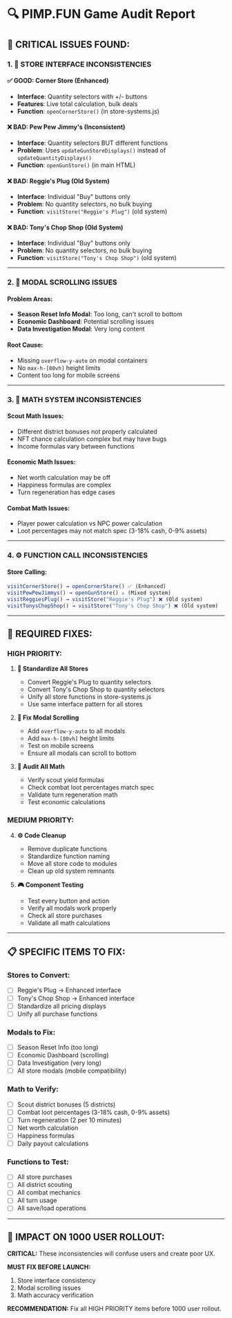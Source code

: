 # 🔍 PIMP.FUN Game Audit Report

## 🚨 **CRITICAL ISSUES FOUND:**

### **1. 🛒 STORE INTERFACE INCONSISTENCIES**

#### ✅ **GOOD: Corner Store (Enhanced)**
- **Interface**: Quantity selectors with +/- buttons
- **Features**: Live total calculation, bulk deals
- **Function**: `openCornerStore()` (in store-systems.js)

#### ❌ **BAD: Pew Pew Jimmy's (Inconsistent)**  
- **Interface**: Quantity selectors BUT different functions
- **Problem**: Uses `updateGunStoreDisplays()` instead of `updateQuantityDisplays()`
- **Function**: `openGunStore()` (in main HTML)

#### ❌ **BAD: Reggie's Plug (Old System)**
- **Interface**: Individual "Buy" buttons only 
- **Problem**: No quantity selectors, no bulk buying
- **Function**: `visitStore("Reggie's Plug")` (old system)

#### ❌ **BAD: Tony's Chop Shop (Old System)**
- **Interface**: Individual "Buy" buttons only
- **Problem**: No quantity selectors, no bulk buying  
- **Function**: `visitStore("Tony's Chop Shop")` (old system)

---

### **2. 📱 MODAL SCROLLING ISSUES**

#### **Problem Areas:**
- **Season Reset Info Modal**: Too long, can't scroll to bottom
- **Economic Dashboard**: Potential scrolling issues
- **Data Investigation Modal**: Very long content

#### **Root Cause:** 
- Missing `overflow-y-auto` on modal containers
- No `max-h-[80vh]` height limits
- Content too long for mobile screens

---

### **3. 🧮 MATH SYSTEM INCONSISTENCIES**

#### **Scout Math Issues:**
- Different district bonuses not properly calculated
- NFT chance calculation complex but may have bugs
- Income formulas vary between functions

#### **Economic Math Issues:**  
- Net worth calculation may be off
- Happiness formulas are complex
- Turn regeneration has edge cases

#### **Combat Math Issues:**
- Player power calculation vs NPC power calculation
- Loot percentages may not match spec (3-18% cash, 0-9% assets)

---

### **4. ⚙️ FUNCTION CALL INCONSISTENCIES**

#### **Store Calling:**
```javascript
visitCornerStore() → openCornerStore() ✅ (Enhanced)
visitPewPewJimmys() → openGunStore() ⚠️ (Mixed system)  
visitReggiesPlug() → visitStore("Reggie's Plug") ❌ (Old system)
visitTonysChopShop() → visitStore("Tony's Chop Shop") ❌ (Old system)
```

---

## 🎯 **REQUIRED FIXES:**

### **HIGH PRIORITY:**

1. **🛒 Standardize All Stores**
   - Convert Reggie's Plug to quantity selectors
   - Convert Tony's Chop Shop to quantity selectors  
   - Unify all store functions in store-systems.js
   - Use same interface pattern for all stores

2. **📱 Fix Modal Scrolling**
   - Add `overflow-y-auto` to all modals
   - Add `max-h-[80vh]` height limits
   - Test on mobile screens
   - Ensure all modals can scroll to bottom

3. **🧮 Audit All Math**
   - Verify scout yield formulas
   - Check combat loot percentages match spec
   - Validate turn regeneration math
   - Test economic calculations

### **MEDIUM PRIORITY:**

4. **⚙️ Code Cleanup**
   - Remove duplicate functions
   - Standardize function naming
   - Move all store code to modules
   - Clean up old system remnants

5. **🎮 Component Testing**
   - Test every button and action
   - Verify all modals work properly
   - Check all store purchases
   - Validate all math calculations

---

## 📋 **SPECIFIC ITEMS TO FIX:**

### **Stores to Convert:**
- [ ] Reggie's Plug → Enhanced interface
- [ ] Tony's Chop Shop → Enhanced interface
- [ ] Standardize all pricing displays
- [ ] Unify all purchase functions

### **Modals to Fix:**
- [ ] Season Reset Info (too long)
- [ ] Economic Dashboard (scrolling)
- [ ] Data Investigation (very long)
- [ ] All store modals (mobile compatibility)

### **Math to Verify:**
- [ ] Scout district bonuses (5 districts)
- [ ] Combat loot percentages (3-18% cash, 0-9% assets)
- [ ] Turn regeneration (2 per 10 minutes)
- [ ] Net worth calculation
- [ ] Happiness formulas
- [ ] Daily payout calculations

### **Functions to Test:**
- [ ] All store purchases
- [ ] All district scouting
- [ ] All combat mechanics
- [ ] All turn usage
- [ ] All save/load operations

---

## 🚀 **IMPACT ON 1000 USER ROLLOUT:**

**CRITICAL:** These inconsistencies will confuse users and create poor UX.

**MUST FIX BEFORE LAUNCH:**
1. Store interface consistency
2. Modal scrolling issues  
3. Math accuracy verification

**RECOMMENDATION:** Fix all HIGH PRIORITY items before 1000 user rollout.

